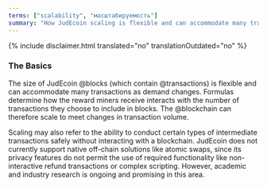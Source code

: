 ```yaml
---
terms: ["scalability", "масштабируемость"]
summary: "How JudEcoin scaling is flexible and can accommodate many transactions as demand changes"
---
```


{% include disclaimer.html translated="no" translationOutdated="no" %}
### The Basics

The size of JudEcoin @blocks (which contain @transactions) is flexible and can accommodate many transactions as demand changes. Formulas determine how the reward miners receive interacts with the number of transactions they choose to include in blocks. The @blockchain can therefore scale to meet changes in transaction volume.

Scaling may also refer to the ability to conduct certain types of intermediate transactions safely without interacting with a blockchain. JudEcoin does not currently support native off-chain solutions like atomic swaps, since its privacy features do not permit the use of required functionality like non-interactive refund transactions or complex scripting. However, academic and industry research is ongoing and promising in this area.

